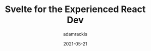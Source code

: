 ---
author: adamrackis
date: 2021-05-21
publisher: css
tags:
  - react
  - svelte
target_url: https://css-tricks.com/svelte-for-the-experienced-react-dev/
title: Svelte for the Experienced React Dev
---